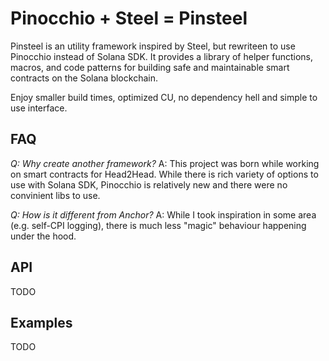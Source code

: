 # Pinocchio + Steel = Pinsteel

Pinsteel is an utility framework inspired by Steel, but rewriteen to use Pinocchio instead of Solana SDK. It provides a library of helper functions, macros, and code patterns for building safe and maintainable smart contracts on the Solana blockchain.

Enjoy smaller build times, optimized CU, no dependency hell and simple to use interface.

## FAQ

*Q: Why create another framework?*
A: This project was born while working on smart contracts for Head2Head. While there is rich variety of options to use with Solana SDK, Pinocchio is relatively new and there were no convinient libs to use.

*Q: How is it different from Anchor?*
A: While I took inspiration in some area (e.g. self-CPI logging), there is much less "magic" behaviour happening under the hood.

## API
TODO

## Examples
TODO
